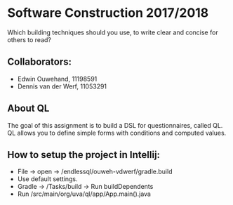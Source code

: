 # Software Construction 2017/2018
Which building techniques should you use, to write clear and concise for others to read?

## Collaborators:
* Edwin Ouwehand, 11198591
* Dennis van der Werf, 11053291

## About QL
The goal of this assignment is to build a DSL for questionnaires, called QL. QL allows you to define simple forms with conditions and computed values. 

## How to setup the project in Intellij:
* File -> open -> /endlessql/ouweh-vdwerf/gradle.build
* Use default settings.
* Gradle -> /Tasks/build -> Run buildDependents
* Run /src/main/org/uva/ql/app/App.main().java
